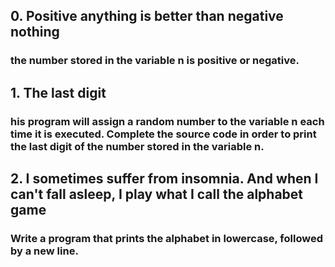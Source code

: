 ## 0. Positive anything is better than negative nothing
###  the number stored in the variable n is positive or negative.

##  1. The last digit
### his program will assign a random number to the variable n each time it is executed. Complete the source code in order to print the last digit of the number stored in the variable n.

## 2. I sometimes suffer from insomnia. And when I can't fall asleep, I play what I call the alphabet game 
### Write a program that prints the alphabet in lowercase, followed by a new line.

